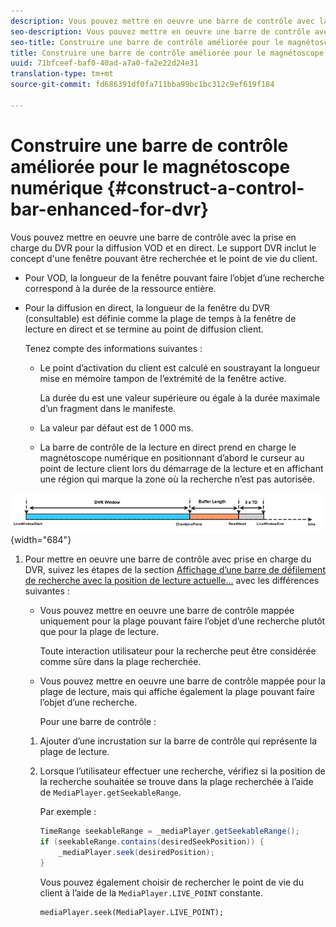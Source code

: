 ```yaml
---
description: Vous pouvez mettre en oeuvre une barre de contrôle avec la prise en charge du DVR pour la diffusion VOD et en direct. Le support DVR inclut le concept d'une fenêtre pouvant être recherchée et le point de vie du client.
seo-description: Vous pouvez mettre en oeuvre une barre de contrôle avec la prise en charge du DVR pour la diffusion VOD et en direct. Le support DVR inclut le concept d'une fenêtre pouvant être recherchée et le point de vie du client.
seo-title: Construire une barre de contrôle améliorée pour le magnétoscope numérique
title: Construire une barre de contrôle améliorée pour le magnétoscope numérique
uuid: 71bfceef-baf0-40ad-a7a0-fa2e22d24e31
translation-type: tm+mt
source-git-commit: fd686391df0fa711bba99bc1bc312c9ef619f184

---
```



# Construire une barre de contrôle améliorée pour le magnétoscope numérique {#construct-a-control-bar-enhanced-for-dvr}

Vous pouvez mettre en oeuvre une barre de contrôle avec la prise en charge du DVR pour la diffusion VOD et en direct. Le support DVR inclut le concept d&#39;une fenêtre pouvant être recherchée et le point de vie du client.

* Pour VOD, la longueur de la fenêtre pouvant faire l’objet d’une recherche correspond à la durée de la ressource entière.
* Pour la diffusion en direct, la longueur de la fenêtre du DVR (consultable) est définie comme la plage de temps  à la fenêtre de lecture en direct et se termine au point de diffusion client.

   Tenez compte des informations suivantes :

   * Le point d’activation du client est calculé en soustrayant la longueur mise en mémoire tampon de l’extrémité de la fenêtre active.

      La durée  du est une valeur supérieure ou égale à la durée maximale d’un fragment dans le manifeste.
   * La valeur par défaut est de 1 000 ms.
   * La barre de contrôle de la lecture en direct prend en charge le magnétoscope numérique en positionnant d’abord le curseur au point de lecture client lors du démarrage de la lecture et en affichant une région qui marque la zone où la recherche n’est pas autorisée.

<!--<a id="fig_37A39A28BA714BA5A2C461357ED5BD41"></a>-->

![](assets/dvr-window.PNG){width=&quot;684&quot;}

1. Pour mettre en oeuvre une barre de contrôle avec prise en charge du DVR, suivez les étapes de la section [Affichage d’une barre de défilement de recherche avec la position de lecture actuelle...](../../../tvsdk-2.7-for-android/content-playback-options/ui-configure/t-psdk-android-2.7-ui-seek-scrub-bar-display.md) avec les différences suivantes :

   * Vous pouvez mettre en oeuvre une barre de contrôle mappée uniquement pour la plage pouvant faire l’objet d’une recherche plutôt que pour la plage de lecture.

      Toute interaction utilisateur pour la recherche peut être considérée comme sûre dans la plage recherchée.
   * Vous pouvez mettre en oeuvre une barre de contrôle mappée pour la plage de lecture, mais qui affiche également la plage pouvant faire l’objet d’une recherche.

      Pour une barre de contrôle :
   1. Ajouter d’une incrustation sur la barre de contrôle qui représente la plage de lecture.
   1. Lorsque l’utilisateur  effectuer une recherche, vérifiez si la position de la recherche souhaitée se trouve dans la plage recherchée à l’aide de `MediaPlayer.getSeekableRange`.

      Par exemple :

      ```java
      TimeRange seekableRange = _mediaPlayer.getSeekableRange(); 
      if (seekableRange.contains(desiredSeekPosition)) { 
          _mediaPlayer.seek(desiredPosition); 
      }
      ```

      Vous pouvez également choisir de rechercher le point de vie du client à l’aide de la `MediaPlayer.LIVE_POINT` constante.

      ```
      mediaPlayer.seek(MediaPlayer.LIVE_POINT);
      ```


